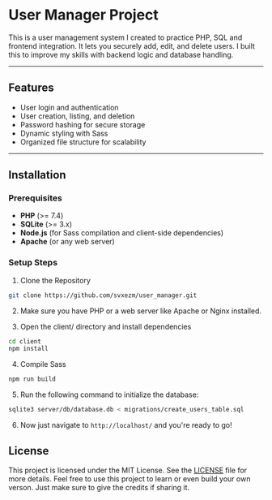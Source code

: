 # User Manager Project

This is a user management system I created to practice PHP, SQL and frontend integration. It lets you securely add, edit, and delete users. I built this to improve my skills with backend logic and database handling.

---

## Features
- User login and authentication
- User creation, listing, and deletion
- Password hashing for secure storage
- Dynamic styling with Sass
- Organized file structure for scalability

---

## Installation

### Prerequisites
- **PHP** (>= 7.4)
- **SQLite** (>= 3.x)
- **Node.js** (for Sass compilation and client-side dependencies)
- **Apache** (or any web server)

### Setup Steps

1. Clone the Repository
```bash
git clone https://github.com/svxezm/user_manager.git
```

2. Make sure you have PHP or a web server like Apache or Nginx installed.

3. Open the client/ directory and install dependencies
```bash
cd client
npm install
```

4. Compile Sass
```bash
npm run build
```

5. Run the following command to initialize the database:
```bash
sqlite3 server/db/database.db < migrations/create_users_table.sql
```

6. Now just navigate to `http://localhost/` and you're ready to go!

## License
This project is licensed under the MIT License. See the [LICENSE](LICENSE) file for more details.
Feel free to use this project to learn or even build your own verson. Just make sure to give the credits if sharing it.
